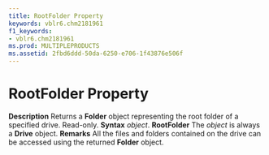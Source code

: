 ```yaml
---
title: RootFolder Property
keywords: vblr6.chm2181961
f1_keywords:
- vblr6.chm2181961
ms.prod: MULTIPLEPRODUCTS
ms.assetid: 2fbd6ddd-50da-6250-e706-1f43876e506f
---
```



# RootFolder Property



 **Description**
Returns a  **Folder** object representing the root folder of a specified drive. Read-only.
 **Syntax**
 _object_. **RootFolder**
The  _object_ is always a **Drive** object.
 **Remarks**
All the files and folders contained on the drive can be accessed using the returned  **Folder** object.

